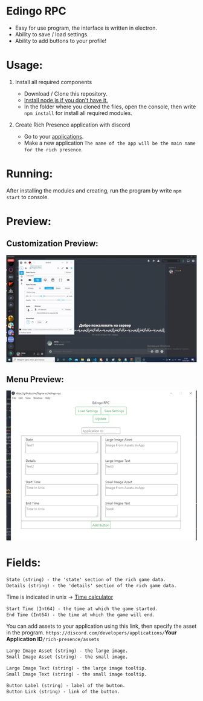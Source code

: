 # Edingo RPC
* Easy for use program, the interface is written in electron.
* Ability to save / load settings.
* Ability to add buttons to your profile!

# Usage:
1. Install all required components
    - Download / Clone this repository.
    - [Install node.js if you don't have it.](https://nodejs.org/en/download/)
    - In the folder where you cloned the files, open the console, then write `npm install` for install all required modules.

2. Create Rich Presence application with discord
    - Go to your [applications](https://discordapp.com/developers/applications/me).
    - Make a new application `The name of the app will be the main name for the rich presence`.

# Running:
After installing the modules and creating, run the program by write `npm start` to console.

# Preview:
## Customization Preview:
![](./etc/preview.gif)
## Menu Preview:
![](./etc/menu.png)
# Fields:
```
State (string) - the 'state' section of the rich game data.
Details (string) - the 'details' section of the rich game data.
```
Time is indicated in unix -> [Time calculator](https://www.unixtimestamp.com/index.php)
```
Start Time (Int64) - the time at which the game started.
End Time (Int64) - the time at which the game will end.
```
You can add assets to your application using this link, then specify the asset in the program.
`https://discord.com/developers/applications/`**Your Application ID**`/rich-presence/assets`
```
Large Image Asset (string) - the large image.
Small Image Asset (string) - the small image.
```
```
Large Image Text (string) - the large image tooltip.
Small Image Text (string) - the small image tooltip.
```
```
Button Label (string) - label of the button.
Button Link (string) - link of the button.
```
